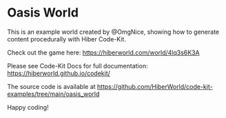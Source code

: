 # Oasis World

This is an example world created by @OmgNice, showing how to generate content procedurally with Hiber Code-Kit.

Check out the game here:
https://hiberworld.com/world/4lq3s6K3A

Please see Code-Kit Docs for full documentation:
https://hiberworld.github.io/codekit/

The source code is available at
https://github.com/HiberWorld/code-kit-examples/tree/main/oasis_world

Happy coding!
